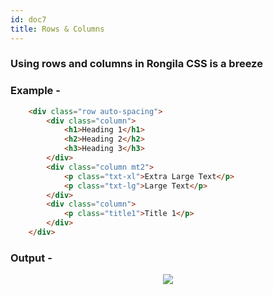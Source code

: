 ```yaml
---
id: doc7
title: Rows & Columns
---
```


### Using rows and columns in Rongila CSS is a breeze

### Example - 

```html
    <div class="row auto-spacing">
        <div class="column">
            <h1>Heading 1</h1>
            <h2>Heading 2</h2>
            <h3>Heading 3</h3>
        </div>
        <div class="column mt2">
            <p class="txt-xl">Extra Large Text</p>
            <p class="txt-lg">Large Text</p>
        </div>
        <div class="column">
            <p class="title1">Title 1</p>
        </div>
    </div>
```

### Output - 
<p align="center"><img src="https://i.imgur.com/XfwIHHd.png" height="auto"/></p>